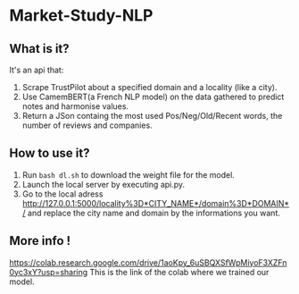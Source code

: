 # Market-Study-NLP
## What is it?
It's an api that:
1. Scrape TrustPilot about a specified domain and a locality (like a city).
2. Use CamemBERT(a French NLP model) on the data gathered to predict notes and harmonise values.
3. Return a JSon containg the most used Pos/Neg/Old/Recent words, the number of reviews and companies.

## How to use it?
1. Run `bash dl.sh` to download the weight file for the model.
2. Launch the local server by executing api.py.
3. Go to the local adress http://127.0.0.1:5000/locality%3D*CITY_NAME*/domain%3D*DOMAIN*/ and replace the city name and domain by the informations you want.

## More info !
https://colab.research.google.com/drive/1aoKpy_6uSBQXSfWpMiyoF3XZFn0yc3xY?usp=sharing
This is the link of the colab where we trained our model.
